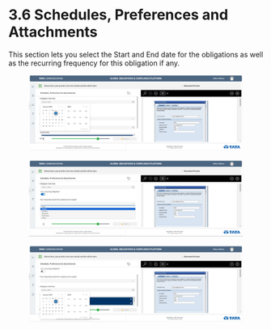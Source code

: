 # 3.6 Schedules, Preferences and Attachments

This section lets you select the Start and End date for the obligations as well as the recurring frequency for this obligation if any.

<figure><img src="../.gitbook/assets/schedule 1.png" alt=""><figcaption></figcaption></figure>

<figure><img src="../.gitbook/assets/schedule 2.png" alt=""><figcaption></figcaption></figure>

<figure><img src="../.gitbook/assets/schedule 3.png" alt=""><figcaption></figcaption></figure>
